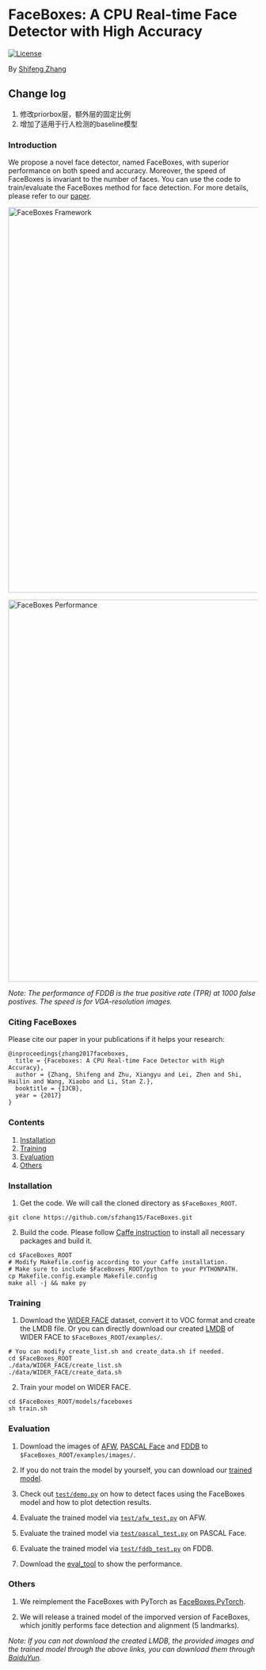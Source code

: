 # FaceBoxes: A CPU Real-time Face Detector with High Accuracy

[![License](https://img.shields.io/badge/license-BSD-blue.svg)](LICENSE)

By [Shifeng Zhang](http://www.cbsr.ia.ac.cn/users/sfzhang/)

## Change log
1. 修改priorbox层，额外层的固定比例
2. 增加了适用于行人检测的baseline模型

### Introduction
We propose a novel face detector, named FaceBoxes, with superior performance on both speed and accuracy. Moreover, the speed of FaceBoxes is invariant to the number of faces. You can use the code to train/evaluate the FaceBoxes method for face detection. For more details, please refer to our [paper](https://arxiv.org/pdf/1708.05234.pdf).

<p align="left">
<img src="https://github.com/sfzhang15/FaceBoxes/blob/master/faceboxes_framework.jpg" alt="FaceBoxes Framework" width="777px">
</p>

<p align="left">
<img src="https://github.com/sfzhang15/FaceBoxes/blob/master/faceboxes_performance.jpg" alt="FaceBoxes Performance" width="770px">
</p>

_Note: The performance of FDDB is the true positive rate (TPR) at 1000 false postives. The speed is for VGA-resolution images._

### Citing FaceBoxes

Please cite our paper in your publications if it helps your research:

    @inproceedings{zhang2017faceboxes,
      title = {Faceboxes: A CPU Real-time Face Detector with High Accuracy},
      author = {Zhang, Shifeng and Zhu, Xiangyu and Lei, Zhen and Shi, Hailin and Wang, Xiaobo and Li, Stan Z.},
      booktitle = {IJCB},
      year = {2017}
    }

### Contents
1. [Installation](#installation)
2. [Training](#training)
3. [Evaluation](#evaluation)
4. [Others](#others)

### Installation
1. Get the code. We will call the cloned directory as `$FaceBoxes_ROOT`.
  ```Shell
  git clone https://github.com/sfzhang15/FaceBoxes.git
  ```

2. Build the code. Please follow [Caffe instruction](http://caffe.berkeleyvision.org/installation.html) to install all necessary packages and build it.
  ```Shell
  cd $FaceBoxes_ROOT
  # Modify Makefile.config according to your Caffe installation.
  # Make sure to include $FaceBoxes_ROOT/python to your PYTHONPATH.
  cp Makefile.config.example Makefile.config
  make all -j && make py
  ```


### Training
1. Download the [WIDER FACE](http://mmlab.ie.cuhk.edu.hk/projects/WIDERFace/index.html) dataset, convert it to VOC format and create the LMDB file. Or you can directly download our created [LMDB](https://drive.google.com/open?id=15-G-wyql5d8f4YFxU-o6cE_-kx9H_3MT) of WIDER FACE to `$FaceBoxes_ROOT/examples/`.
  ```Shell
  # You can modify create_list.sh and create_data.sh if needed.
  cd $FaceBoxes_ROOT
  ./data/WIDER_FACE/create_list.sh
  ./data/WIDER_FACE/create_data.sh
  ```

2. Train your model on WIDER FACE.
  ```Shell
  cd $FaceBoxes_ROOT/models/faceboxes
  sh train.sh
  ```

### Evaluation
1. Download the images of [AFW](https://drive.google.com/open?id=1Kl2Cjy8IwrkYDwMbe_9DVuAwTHJ8fjev), [PASCAL Face](https://drive.google.com/open?id=1p7dDQgYh2RBPUZSlOQVU4PgaSKlq64ik) and [FDDB](https://drive.google.com/open?id=17t4WULUDgZgiSy5kpCax4aooyPaz3GQH) to `$FaceBoxes_ROOT/examples/images/`.

2. If you do not train the model by yourself, you can download our [trained model](https://drive.google.com/open?id=1eyqFViMoBlN8JokGRHxbnJ8D4o0pTWac).

3. Check out [`test/demo.py`](https://github.com/sfzhang15/FaceBoxes/blob/master/test/demo.py) on how to detect faces using the FaceBoxes model and how to plot detection results.

4. Evaluate the trained model via [`test/afw_test.py`](https://github.com/sfzhang15/FaceBoxes/blob/master/test/afw_test.py) on AFW.

5. Evaluate the trained model via [`test/pascal_test.py`](https://github.com/sfzhang15/FaceBoxes/blob/master/test/pascal_test.py) on PASCAL Face.

6. Evaluate the trained model via [`test/fddb_test.py`](https://github.com/sfzhang15/FaceBoxes/blob/master/test/fddb_test.py) on FDDB.

7. Download the [eval_tool](https://bitbucket.org/marcopede/face-eval) to show the performance.

### Others

1. We reimplement the FaceBoxes with PyTorch as [FaceBoxes.PyTorch](https://github.com/zisianw/FaceBoxes.PyTorch).

2. We will release a trained model of the imporved version of FaceBoxes, which jonitly performs face detection and alignment (5 landmarks).

_Note: If you can not download the created LMDB, the provided images and the trained model through the above links, you can download them through [BaiduYun](https://pan.baidu.com/s/187ktF3lJXkEl6OpoTAu9YQ)._

